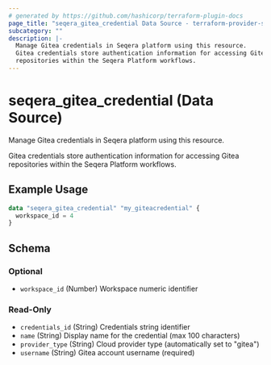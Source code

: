 ```yaml
---
# generated by https://github.com/hashicorp/terraform-plugin-docs
page_title: "seqera_gitea_credential Data Source - terraform-provider-seqera"
subcategory: ""
description: |-
  Manage Gitea credentials in Seqera platform using this resource.
  Gitea credentials store authentication information for accessing Gitea
  repositories within the Seqera Platform workflows.
---
```


# seqera_gitea_credential (Data Source)

Manage Gitea credentials in Seqera platform using this resource.

Gitea credentials store authentication information for accessing Gitea
repositories within the Seqera Platform workflows.

## Example Usage

```terraform
data "seqera_gitea_credential" "my_giteacredential" {
  workspace_id = 4
}
```

<!-- schema generated by tfplugindocs -->
## Schema

### Optional

- `workspace_id` (Number) Workspace numeric identifier

### Read-Only

- `credentials_id` (String) Credentials string identifier
- `name` (String) Display name for the credential (max 100 characters)
- `provider_type` (String) Cloud provider type (automatically set to "gitea")
- `username` (String) Gitea account username (required)
